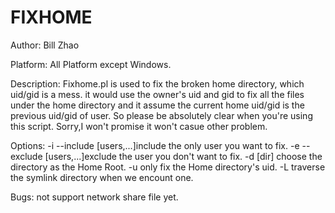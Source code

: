 FIXHOME
=======
Author: Bill Zhao

Platform: All Platform except Windows.

Description: Fixhome.pl is used to fix the broken home directory, which uid/gid is a mess. it would use the owner's uid and gid to fix all the files under the home directory and it assume the current home uid/gid is the previous uid/gid of user. So please be absolutely clear when you're using this script. Sorry,I won't promise it won't casue other problem.

Options: -i --include [users,...]include the only user you want to fix.
	 -e --exclude [users,...]exclude the user you don't want to fix.
	 -d [dir] choose the directory as the Home Root.
	 -u only fix the Home directory's uid.
	 -L traverse the symlink directory when we encount one.


Bugs: not support network share file yet.
